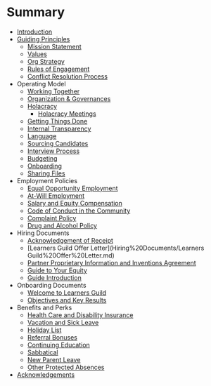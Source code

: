 # Summary

- [Introduction](README.md)
- [Guiding Principles](Guiding-Principles/README.md)
  - [Mission Statement](Guiding%20Principles/Mission%20Statement.md)
  - [Values](Guiding%20Principles/Learners%20Guild%20Values.md)
  - [Org Strategy](Guiding%20Principles/Strategy.md)
  - [Rules of Engagement](Guiding%20Principles/Engagement.md)
  - [Conflict Resolution Process](Guiding%20Principles/Conflict.md)
- Operating Model
  - [Working Together](Operating%20Model/Working%20Together.md)
  - [Organization & Governances](Operating%20Model/Organization%20and%20Governance.md)
  - [Holacracy](Operating%20Model/Holacracy/Home.md)
    - [Holacracy Meetings](Operating%20Model/Holacracy/Holacracy-Meetings.md)
  - [Getting Things Done](Operating%20Model/GTD.md)
  - [Internal Transparency](Operating%20Model/Internal%20Transparency.md)
  - [Language](Operating%20Model/Language.md)
  - [Sourcing Candidates](Operating%20Model/Sourcing%20Candidates.md)
  - [Interview Process](Operating%20Model/Interview%20Process.md)
  - [Budgeting](Operating%20Model/Budgeting.md)
  - [Onboarding](Operating%20Model/Onboarding.md)
  - [Sharing Files](Operating%20Model/Sharing%20Files.md)
- Employment Policies
  - [Equal Opportunity Employment](Employment%20Policies/Equal%20Opportunity%20Employment.md)
  - [At-Will Employment](Employment%20Policies/At-Will%20Employment.md)
  - [Salary and Equity Compensation](Employment%20Policies/Salary%20and%20Equity%20Compensation.md)
  - [Code of Conduct in the Community](Employment%20Policies/Code%20of%20Conduct%20in%20the%20Community.md)
  - [Complaint Policy](Employment%20Policies/Complaint%20Policy.md)
  - [Drug and Alcohol Policy](Employment%20Policies/Drug%20and%20Alcohol%20Policy.md)
- Hiring Documents
  - [Acknowledgement of Receipt](Hiring%20Documents/Acknowledgment%20of%20Receipt.md)
  - [Learners Guild Offer Letter](Hiring%20Documents/Learners Guild%20Offer%20Letter.md)
  - [Partner Proprietary Information and Inventions Agreement](Hiring%20Documents/Partner%20Proprietary%20Information%20and%20Inventions%20Assignment%20Agreement.md)
  - [Guide to Your Equity](Hiring%20Documents/Guide%20to%20Your%20Equity.md)
  - [Guide Introduction](Hiring%20Documents/Guide%20Introduction.md)
- Onboarding Documents
  - [Welcome to Learners Guild](Onboarding%20Documents/Welcome%20to%20Learners%20Guild.md)
  - [Objectives and Key Results](Onboarding%20Documents/Objectives%20and%20Key%20Results.md)
- Benefits and Perks
  - [Health Care and Disability Insurance](Benefits%20and%20Perks/Healthcare%20and%20Disability%20Insurance.md)
  - [Vacation and Sick Leave](Benefits%20and%20Perks/Vacation%20and%20Sick%20Leave.md)
  - [Holiday List](Benefits%20and%20Perks/Holiday%20List.md)
  - [Referral Bonuses](Benefits%20and%20Perks/Referral%20Bonuses.md)
  - [Continuing Education](Benefits%20and%20Perks/Continuing%20Education.md)
  - [Sabbatical](Benefits%20and%20Perks/Sabbatical.md)
  - [New Parent Leave](Benefits%20and%20Perks/New%20Parent%20Leave.md)
  - [Other Protected Absences](Benefits%20and%20Perks/Other%20Protected%20Absences.md)
- [Acknowledgements](Acknowledgements.md)

